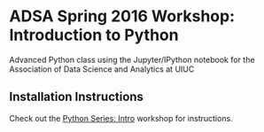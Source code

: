 # ADSA Spring 2016 Workshop: Introduction to Python
Advanced Python class using the Jupyter/IPython notebook for the Association of Data Science and Analytics at UIUC

## Installation Instructions
Check out the [Python Series: Intro](https://github.com/adsa-uiuc/intro-to-python/) workshop for instructions.
